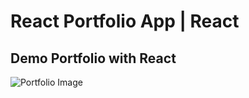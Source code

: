 # React Portfolio App | React
## Demo Portfolio with React
![Portfolio Image](https://www.careerguide.com/career/wp-content/uploads/2020/03/6a43b8fd417f7c1409743e754c240189.gif)
